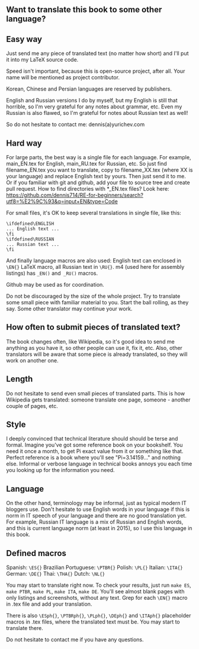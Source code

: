 Want to translate this book to some other language?
---------------------------------------------------

Easy way
--------

Just send me any piece of translated text (no matter how short) and I'll put it into my LaTeX source code.

Speed isn't important, because this is open-source project, after all.
Your name will be mentioned as project contributor.

Korean, Chinese and Persian languages are reserved by publishers.

English and Russian versions I do by myself, but my English is still that horrible, so I'm very grateful for any notes about grammar, etc.
Even my Russian is also flawed, so I'm grateful for notes about Russian text as well!

So do not hesitate to contact me: dennis(a)yurichev.com

Hard way
--------

For large parts, the best way is a single file for each language.
For example, main_EN.tex for English, main_RU.tex for Russian, etc.
So just find filename_EN.tex you want to translate, copy to filename_XX.tex (where XX is your language)
and replace English text by yours.
Then just send it to me. Or if you familiar with git and github, add your file to source tree and create pull request.
How to find directories with *_EN.tex files? Look here:
https://github.com/dennis714/RE-for-beginners/search?utf8=%E2%9C%93&q=input+EN&type=Code

For small files, it's OK to keep several translations in single file, like this:

	\ifdefined\ENGLISH
	... English text ...
	\fi
	\ifdefined\RUSSIAN
	... Russian text ...
	\fi

And finally language macros are also used: English text can enclosed in `\EN{}` 
LaTeX macro, all Russian text in `\RU{}`.
m4 (used here for assembly listings) has `_EN()` and` _RU()` macros.

Github may be used as for coordination.

Do not be discouraged by the size of the whole project. 
Try to translate some small piece with familiar material to you.
Start the ball rolling, as they say. Some other translator may continue your work.

How often to submit pieces of translated text?
----------------------------------------------

The book changes often, like Wikipedia, so it's good idea to send me anything as you have it,
so other people can use it, fix it, etc.
Also, other translators will be aware that some piece is already translated, so they will work on another one.

Length
------

Do not hesitate to send even small pieces of translated parts.
This is how Wikipedia gets translated: someone translate one page, someone - another couple of pages, etc.

Style
-----

I deeply convinced that technical literature should should be terse and formal.
Imagine you've got some reference book on your bookshelf.
You need it once a month, to get Pi exact value from it or something like that.
Perfect reference is a book where you'll see "Pi=3.14159..." and nothing else.
Informal or verbose language in technical books annoys you each time you looking up for the information you need.

Language
--------

On the other hand, terminology may be informal, just as typical modern IT bloggers use.
Don't hesitate to use English words in your language if this is norm in IT speech of your language and there are no good translation yet.
For example, Russian IT language is a mix of Russian and English words, and this is current language norm (at least in 2015), so I use this language in this book.

Defined macros
--------------

Spanish: `\ES{}`
Brazilian Portuguese: `\PTBR{}`
Polish: `\PL{}`
Italian: `\ITA{}`
German: `\DE{}`
Thai: `\THA{}`
Dutch: `\NL{}`

You may start to translate right now.
To check your results, just run `make ES`, `make PTBR`, `make PL`, `make ITA`, `make DE`.
You'll see almost blank pages with only listings and screenshots, without any text.
Grep for each `\EN{}` macro in .tex file and add your translation.

There is also `\ESph{}`, `\PTBRph{}`, `\PLph{}`, `\DEph{}` and `\ITAph{}` placeholder macros in .tex files, where the translated text must be.
You may start to translate there.

Do not hesitate to contact me if you have any questions.

